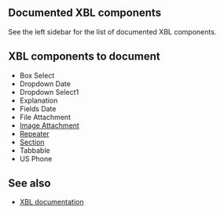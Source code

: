 ## Documented XBL components

See the left sidebar for the list of documented XBL components.

## XBL components to document

- Box Select
- Dropdown Date
- Dropdown Select1
- Explanation
- Fields Date
- File Attachment
- [Image Attachment](image-attachment.md)
- [Repeater](repeater.md)
- [Section](section.md)
- Tabbable
- US Phone

## See also

- [XBL documentation](../../xforms/xbl/README.md)
